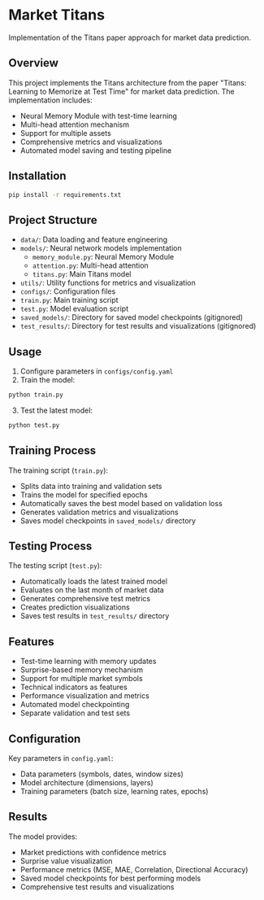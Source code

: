# Market Titans

Implementation of the Titans paper approach for market data prediction.

## Overview

This project implements the Titans architecture from the paper "Titans: Learning to Memorize at Test Time" for market data prediction. The implementation includes:

- Neural Memory Module with test-time learning
- Multi-head attention mechanism
- Support for multiple assets
- Comprehensive metrics and visualizations
- Automated model saving and testing pipeline

## Installation

```bash
pip install -r requirements.txt
```

## Project Structure

- `data/`: Data loading and feature engineering
- `models/`: Neural network models implementation
  - `memory_module.py`: Neural Memory Module
  - `attention.py`: Multi-head attention
  - `titans.py`: Main Titans model
- `utils/`: Utility functions for metrics and visualization
- `configs/`: Configuration files
- `train.py`: Main training script
- `test.py`: Model evaluation script
- `saved_models/`: Directory for saved model checkpoints (gitignored)
- `test_results/`: Directory for test results and visualizations (gitignored)

## Usage

1. Configure parameters in `configs/config.yaml`
2. Train the model:
```bash
python train.py
```
3. Test the latest model:
```bash
python test.py
```

## Training Process

The training script (`train.py`):
- Splits data into training and validation sets
- Trains the model for specified epochs
- Automatically saves the best model based on validation loss
- Generates validation metrics and visualizations
- Saves model checkpoints in `saved_models/` directory

## Testing Process

The testing script (`test.py`):
- Automatically loads the latest trained model
- Evaluates on the last month of market data
- Generates comprehensive test metrics
- Creates prediction visualizations
- Saves test results in `test_results/` directory

## Features

- Test-time learning with memory updates
- Surprise-based memory mechanism
- Support for multiple market symbols
- Technical indicators as features
- Performance visualization and metrics
- Automated model checkpointing
- Separate validation and test sets

## Configuration

Key parameters in `config.yaml`:
- Data parameters (symbols, dates, window sizes)
- Model architecture (dimensions, layers)
- Training parameters (batch size, learning rates, epochs)

## Results

The model provides:
- Market predictions with confidence metrics
- Surprise value visualization
- Performance metrics (MSE, MAE, Correlation, Directional Accuracy)
- Saved model checkpoints for best performing models
- Comprehensive test results and visualizations 